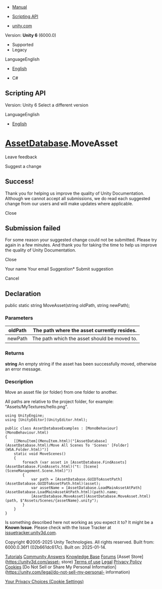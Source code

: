 [ ]()

  * [Manual](../Manual/index.html)
  * [Scripting API](../ScriptReference/index.html)

  * [unity.com](https://unity.com/)

Version: **Unity 6** (6000.0)

  * Supported
  * Legacy

LanguageEnglish

  * [English]()

  * C#

[ ](https://docs.unity3d.com)

## Scripting API

Version: Unity 6 Select a different version

LanguageEnglish

  * [English]()

#  [AssetDatabase](AssetDatabase.html).MoveAsset

Leave feedback

Suggest a change

## Success!

Thank you for helping us improve the quality of Unity Documentation. Although
we cannot accept all submissions, we do read each suggested change from our
users and will make updates where applicable.

Close

## Submission failed

For some reason your suggested change could not be submitted. Please <a>try
again</a> in a few minutes. And thank you for taking the time to help us
improve the quality of Unity Documentation.

Close

Your name Your email Suggestion* Submit suggestion

Cancel

[ ]()

## Declaration

public static string MoveAsset(string oldPath, string newPath);

### Parameters

oldPath | The path where the asset currently resides.  
---|---  
newPath | The path which the asset should be moved to.  
  
### Returns

**string** An empty string if the asset has been successfully moved, otherwise
an error message.

### Description

Move an asset file (or folder) from one folder to another.

All paths are relative to the project folder, for example:
"Assets/MyTextures/hello.png".

    
    
    using UnityEngine;
    using [UnityEditor](UnityEditor.html);  
      
    public class AssetDatabaseExamples : [MonoBehaviour](MonoBehaviour.html)
    {
        [[MenuItem](MenuItem.html)("[AssetDatabase](AssetDatabase.html)/Move All Scenes To 'Scenes' [Folder](WSA.Folder.html)")]
        static void MoveScenes()
        {
            foreach (var asset in [AssetDatabase.FindAssets](AssetDatabase.FindAssets.html)("t: [Scene](SceneManagement.Scene.html)"))
            {
                var path = [AssetDatabase.GUIDToAssetPath](AssetDatabase.GUIDToAssetPath.html)(asset);
                var assetName = [AssetDatabase.LoadMainAssetAtPath](AssetDatabase.LoadMainAssetAtPath.html)(path).name;
                [AssetDatabase.MoveAsset](AssetDatabase.MoveAsset.html)(path, $"Assets/Scenes/{assetName}.unity");
            }
        }
    }

Is something described here not working as you expect it to? It might be a
**Known Issue**. Please check with the Issue Tracker at
[issuetracker.unity3d.com](https://issuetracker.unity3d.com).

Copyright ©2005-2025 Unity Technologies. All rights reserved. Built from:
6000.0.36f1 (02b661dc617c). Built on: 2025-01-14.

[Tutorials](https://unity3d.com/learn) [Community
Answers](https://answers.unity3d.com) [Knowledge
Base](https://support.unity3d.com/hc/en-us)
[Forums](https://forum.unity3d.com) [Asset Store](https://unity3d.com/asset-
store) [Terms of use](https://docs.unity3d.com/Manual/TermsOfUse.html)
[Legal](https://unity.com/legal) [Privacy
Policy](https://unity.com/legal/privacy-policy)
[Cookies](https://unity.com/legal/cookie-policy) [Do Not Sell or Share My
Personal Information](https://unity.com/legal/do-not-sell-my-personal-
information)

[Your Privacy Choices (Cookie Settings)](javascript:void\(0\);)

